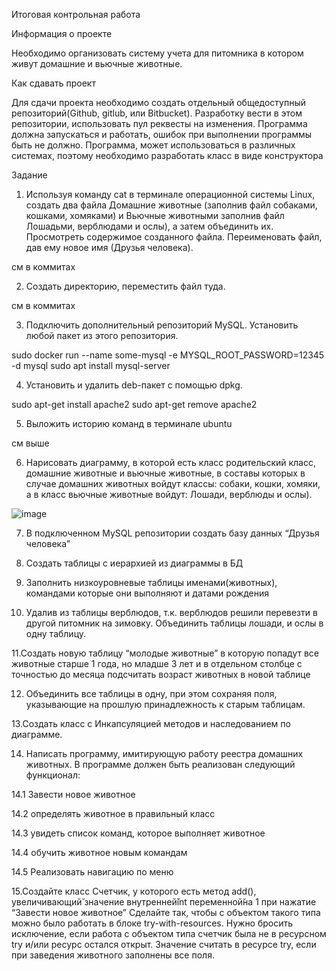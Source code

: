 Итоговая контрольная работа

Информация о проекте

Необходимо организовать систему учета для питомника в котором живут
домашние и вьючные животные.

Как сдавать проект

Для сдачи проекта необходимо создать отдельный общедоступный
репозиторий(Github, gitlub, или Bitbucket). Разработку вести в этом
репозитории, использовать пул реквесты на изменения. Программа должна
запускаться и работать, ошибок при выполнении программы быть не должно.
Программа, может использоваться в различных системах, поэтому необходимо
разработать класс в виде конструктора

Задание

1. Используя команду cat в терминале операционной системы Linux, создать
два файла Домашние животные (заполнив файл собаками, кошками,
хомяками) и Вьючные животными заполнив файл Лошадьми, верблюдами и
ослы), а затем объединить их. Просмотреть содержимое созданного файла.
Переименовать файл, дав ему новое имя (Друзья человека).

см в коммитах 

2. Создать директорию, переместить файл туда.

см в коммитах 

3. Подключить дополнительный репозиторий MySQL. Установить любой пакет
из этого репозитория.

sudo docker run --name some-mysql -e MYSQL_ROOT_PASSWORD=12345 -d mysql
sudo apt install mysql-server


4. Установить и удалить deb-пакет с помощью dpkg.

sudo apt-get install apache2 
sudo apt-get remove apache2



5. Выложить историю команд в терминале ubuntu

см выше


6. Нарисовать диаграмму, в которой есть класс родительский класс, домашние
животные и вьючные животные, в составы которых в случае домашних
животных войдут классы: собаки, кошки, хомяки, а в класс вьючные животные
войдут: Лошади, верблюды и ослы).


![image](https://github.com/Ivan123451/hwFinal/assets/122518106/08a5f5bc-aeaa-42f0-88e0-bf5049f1832f)


7. В подключенном MySQL репозитории создать базу данных “Друзья
человека”





8. Создать таблицы с иерархией из диаграммы в БД




9. Заполнить низкоуровневые таблицы именами(животных), командами
которые они выполняют и датами рождения





10. Удалив из таблицы верблюдов, т.к. верблюдов решили перевезти в другой
питомник на зимовку. Объединить таблицы лошади, и ослы в одну таблицу.





11.Создать новую таблицу “молодые животные” в которую попадут все
животные старше 1 года, но младше 3 лет и в отдельном столбце с точностью
до месяца подсчитать возраст животных в новой таблице





12. Объединить все таблицы в одну, при этом сохраняя поля, указывающие на
прошлую принадлежность к старым таблицам.





13.Создать класс с Инкапсуляцией методов и наследованием по диаграмме.





14. Написать программу, имитирующую работу реестра домашних животных.
В программе должен быть реализован следующий функционал:





14.1 Завести новое животное



14.2 определять животное в правильный класс



14.3 увидеть список команд, которое выполняет животное




14.4 обучить животное новым командам




14.5 Реализовать навигацию по меню




15.Создайте класс Счетчик, у которого есть метод add(), увеличивающий̆
значение внутренней̆int переменной̆на 1 при нажатие “Завести новое
животное” Сделайте так, чтобы с объектом такого типа можно было работать в
блоке try-with-resources. Нужно бросить исключение, если работа с объектом
типа счетчик была не в ресурсном try и/или ресурс остался открыт. Значение
считать в ресурсе try, если при заведения животного заполнены все поля.
